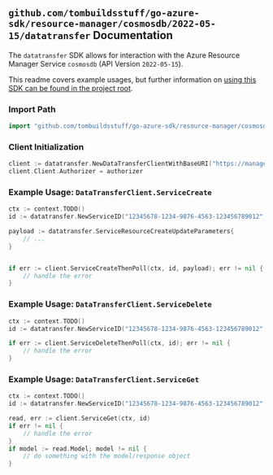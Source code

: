 
## `github.com/tombuildsstuff/go-azure-sdk/resource-manager/cosmosdb/2022-05-15/datatransfer` Documentation

The `datatransfer` SDK allows for interaction with the Azure Resource Manager Service `cosmosdb` (API Version `2022-05-15`).

This readme covers example usages, but further information on [using this SDK can be found in the project root](https://github.com/tombuildsstuff/go-azure-sdk/tree/main/docs).

### Import Path

```go
import "github.com/tombuildsstuff/go-azure-sdk/resource-manager/cosmosdb/2022-05-15/datatransfer"
```


### Client Initialization

```go
client := datatransfer.NewDataTransferClientWithBaseURI("https://management.azure.com")
client.Client.Authorizer = authorizer
```


### Example Usage: `DataTransferClient.ServiceCreate`

```go
ctx := context.TODO()
id := datatransfer.NewServiceID("12345678-1234-9876-4563-123456789012", "example-resource-group", "databaseAccountValue", "serviceValue")

payload := datatransfer.ServiceResourceCreateUpdateParameters{
	// ...
}


if err := client.ServiceCreateThenPoll(ctx, id, payload); err != nil {
	// handle the error
}
```


### Example Usage: `DataTransferClient.ServiceDelete`

```go
ctx := context.TODO()
id := datatransfer.NewServiceID("12345678-1234-9876-4563-123456789012", "example-resource-group", "databaseAccountValue", "serviceValue")

if err := client.ServiceDeleteThenPoll(ctx, id); err != nil {
	// handle the error
}
```


### Example Usage: `DataTransferClient.ServiceGet`

```go
ctx := context.TODO()
id := datatransfer.NewServiceID("12345678-1234-9876-4563-123456789012", "example-resource-group", "databaseAccountValue", "serviceValue")

read, err := client.ServiceGet(ctx, id)
if err != nil {
	// handle the error
}
if model := read.Model; model != nil {
	// do something with the model/response object
}
```
